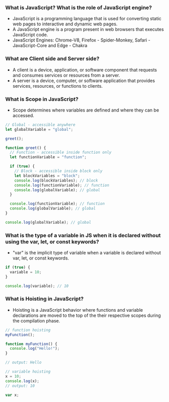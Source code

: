 ### What is JavaScript? What is the role of JavaScript engine?

- JavaScript is a programming language that is used for converting static web pages to interactive and dynamic web pages.
- A JavaScript engine is a program present in web browsers that executes JavaScript code.
- JavaScript Engines: Chrome-V8, Firefox - Spider-Monkey, Safari - JavaScript-Core and Edge - Chakra

### What are Client side and Server side?

- A client is a device, application, or software component that requests and consumes services or resources from a server.
- A server is a device, computer, or software application that provides services, resources, or functions to clients.

### What is Scope in JavaScript?

- Scope determines where variables are defined and where they can be accessed.

```javascript
// Global - accessible anywhere
let globalVariable = "global";

greet();

function greet() {
  // Function - accessible inside function only
  let functionVariable = "function";

  if (true) {
    // Block - accessible inside block only
    let blockVariables = "block";
    console.log(blockVariables); // block
    console.log(functionVariable); // function
    console.log(globalVariable); // global
  }

  console.log(functionVariable); // function
  console.log(globalVariable); // global
}

console.log(globalVariable); // global
```

### What is the type of a variable in JS when it is declared without using the var, let, or const keywords?

- "var" is the implicit type of variable when a variable is declared without var, let, or const keywords.

```javascript
if (true) {
  variable = 10;
}

console.log(variable); // 10
```

### What is Hoisting in JavaScript?

- Hoisting is a JavaScript behavior where functions and variable declarations are moved to the top of the their respective scopes during the compilation phase.

```javascript
// function hoisting
myFunction();

function myFunction() {
  console.log("Hello!");
}

// output: Hello
```

```javascript
// variable hoisting
x = 10;
console.log(x);
// output: 10

var x;
```
